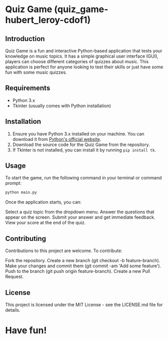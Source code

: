 # Quiz Game (quiz_game-hubert_leroy-cdof1)

## Introduction
Quiz Game is a fun and interactive Python-based application that tests your knowledge on music topics.
It has a simple graphical user interface (GUI), players can choose different categories of quizzes about music. 
This application is perfect for anyone looking to test their skills or just have some fun with some music quizzes.

## Requirements
- Python 3.x
- Tkinter (usually comes with Python installation)

## Installation
1. Ensure you have Python 3.x installed on your machine. You can download it from [Python's official website](https://www.python.org/downloads/).
2. Download the source code for the Quiz Game from the repository.
3. If Tkinter is not installed, you can install it by running `pip install tk`.

## Usage
To start the game, run the following command in your terminal or command prompt:

```bash
python main.py
```
Once the application starts, you can:

Select a quiz topic from the dropdown menu.
Answer the questions that appear on the screen.
Submit your answer and get immediate feedback.
View your score at the end of the quiz.

## Contributing
Contributions to this project are welcome. To contribute:

Fork the repository.
Create a new branch (git checkout -b feature-branch).
Make your changes and commit them (git commit -am 'Add some feature').
Push to the branch (git push origin feature-branch).
Create a new Pull Request.

## License
This project is licensed under the MIT License - see the LICENSE.md file for details.

# Have fun!
